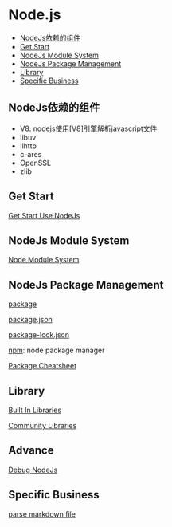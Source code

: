 # Node.js

- [NodeJs依赖的组件](#nodejs依赖的组件)
- [Get Start](#get-start)
- [NodeJs Module System](#nodejs-module-system)
- [NodeJs Package Management](#nodejs-package-management)
- [Library](#library)
- [Specific Business](#specific-business)

## NodeJs依赖的组件

- V8: nodejs使用[V8]引擎解析javascript文件
- libuv
- llhttp
- c-ares
- OpenSSL
- zlib

## Get Start

[Get Start Use NodeJs](NodeJs_Using.md)

## NodeJs Module System

[Node Module System](NodeJs_Module_System.md)

## NodeJs Package Management

[package](NodeJs_Package.md)

[package.json](NodeJs_Package_Json.md)

[package-lock.json](NodeJs_Package_Lock_Json.md)

[npm](NodeJs_Npm.md): node package manager

[Package Cheatsheet](NodeJS_Package_CheatSheets.md)

## Library

[Built In Libraries](NodeJS_Built_In_Libraries.md)

[Community Libraries](NodeJS_Community_Libraries.md)

## Advance

[Debug NodeJs](NodeJs_Debug.md)



## Specific Business

[parse markdown file](NodeJs_Parse_Markdown.md)
